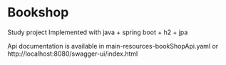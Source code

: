 # Bookshop
Study project
Implemented with java + spring boot + h2 + jpa

Api documentation is available in main-resources-bookShopApi.yaml
or
http://localhost:8080/swagger-ui/index.html
